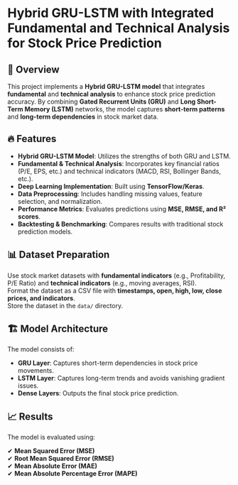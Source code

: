 # Hybrid GRU-LSTM with Integrated Fundamental and Technical Analysis for Stock Price Prediction  

## 📌 Overview  
This project implements a **Hybrid GRU-LSTM model** that integrates **fundamental** and **technical analysis** to enhance stock price prediction accuracy. By combining **Gated Recurrent Units (GRU)** and **Long Short-Term Memory (LSTM)** networks, the model captures **short-term patterns** and **long-term dependencies** in stock market data.  

## 🔥 Features  

- **Hybrid GRU-LSTM Model**: Utilizes the strengths of both GRU and LSTM.  
- **Fundamental & Technical Analysis**: Incorporates key financial ratios (P/E, EPS, etc.) and technical indicators (MACD, RSI, Bollinger Bands, etc.).  
- **Deep Learning Implementation**: Built using **TensorFlow/Keras**.  
- **Data Preprocessing**: Includes handling missing values, feature selection, and normalization.  
- **Performance Metrics**: Evaluates predictions using **MSE, RMSE, and R² scores**.  
- **Backtesting & Benchmarking**: Compares results with traditional stock prediction models.  

## 📊 Dataset Preparation  
Use stock market datasets with **fundamental indicators** (e.g., Profitability, P/E Ratio) and **technical indicators** (e.g., moving averages, RSI).  
Format the dataset as a CSV file with **timestamps, open, high, low, close prices, and indicators**.  
Store the dataset in the `data/` directory.  

## 🏗 Model Architecture  
The model consists of:  

- **GRU Layer**: Captures short-term dependencies in stock price movements.  
- **LSTM Layer**: Captures long-term trends and avoids vanishing gradient issues.  
- **Dense Layers**: Outputs the final stock price prediction.  

## 📈 Results  
The model is evaluated using:  

✔ **Mean Squared Error (MSE)**  
✔ **Root Mean Squared Error (RMSE)**  
✔ **Mean Absolute Error (MAE)**  
✔ **Mean Absolute Percentage Error (MAPE)**  
